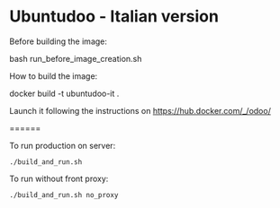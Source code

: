 Ubuntudoo - Italian version
======

Before building the image:

bash run_before_image_creation.sh 

How to build the image:

docker build -t ubuntudoo-it .

Launch it following the instructions on https://hub.docker.com/_/odoo/

======

To run production on server:

`
./build_and_run.sh
`

To run without front proxy:

`
./build_and_run.sh no_proxy
`